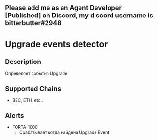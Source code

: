 ## Please add me as an Agent Developer [Published] on Discord, my discord username is bitterbutter#2948

# Upgrade events detector

## Description
Определяет события Upgrade
## Supported Chains

- BSC, ETH, etc..

## Alerts


- FORTA-1000
  - Срабатывает когда найдена Upgrade Event

